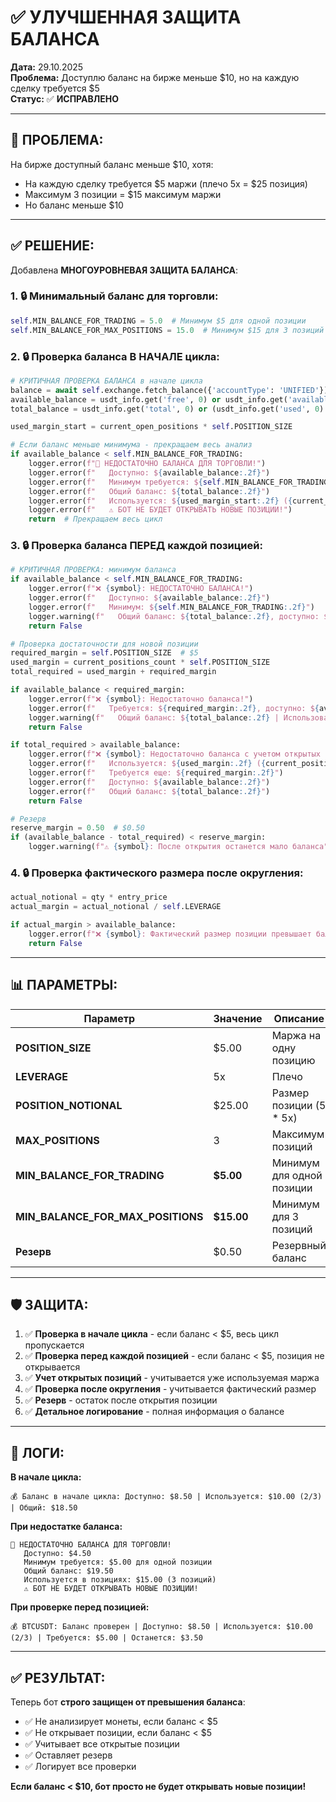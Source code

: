 # ✅ УЛУЧШЕННАЯ ЗАЩИТА БАЛАНСА

**Дата:** 29.10.2025  
**Проблема:** Доступлю баланс на бирже меньше $10, но на каждую сделку требуется $5  
**Статус:** ✅ **ИСПРАВЛЕНО**

---

## 🎯 **ПРОБЛЕМА:**

На бирже доступный баланс меньше $10, хотя:
- На каждую сделку требуется $5 маржи (плечо 5x = $25 позиция)
- Максимум 3 позиции = $15 максимум маржи
- Но баланс меньше $10

---

## ✅ **РЕШЕНИЕ:**

Добавлена **МНОГОУРОВНЕВАЯ ЗАЩИТА БАЛАНСА**:

### **1. 🔒 Минимальный баланс для торговли:**

```python
self.MIN_BALANCE_FOR_TRADING = 5.0  # Минимум $5 для одной позиции
self.MIN_BALANCE_FOR_MAX_POSITIONS = 15.0  # Минимум $15 для 3 позиций
```

### **2. 🔒 Проверка баланса В НАЧАЛЕ цикла:**

```python
# КРИТИЧНАЯ ПРОВЕРКА БАЛАНСА в начале цикла
balance = await self.exchange.fetch_balance({'accountType': 'UNIFIED'})
available_balance = usdt_info.get('free', 0) or usdt_info.get('available', 0)
total_balance = usdt_info.get('total', 0) or (usdt_info.get('used', 0) + available_balance)

used_margin_start = current_open_positions * self.POSITION_SIZE

# Если баланс меньше минимума - прекращаем весь анализ
if available_balance < self.MIN_BALANCE_FOR_TRADING:
    logger.error(f"🚫 НЕДОСТАТОЧНО БАЛАНСА ДЛЯ ТОРГОВЛИ!")
    logger.error(f"   Доступно: ${available_balance:.2f}")
    logger.error(f"   Минимум требуется: ${self.MIN_BALANCE_FOR_TRADING:.2f}")
    logger.error(f"   Общий баланс: ${total_balance:.2f}")
    logger.error(f"   Используется: ${used_margin_start:.2f} ({current_open_positions} позиций)")
    logger.error(f"   ⚠️ БОТ НЕ БУДЕТ ОТКРЫВАТЬ НОВЫЕ ПОЗИЦИИ!")
    return  # Прекращаем весь цикл
```

### **3. 🔒 Проверка баланса ПЕРЕД каждой позицией:**

```python
# КРИТИЧНАЯ ПРОВЕРКА: минимум баланса
if available_balance < self.MIN_BALANCE_FOR_TRADING:
    logger.error(f"❌ {symbol}: НЕДОСТАТОЧНО БАЛАНСА!")
    logger.error(f"   Доступно: ${available_balance:.2f}")
    logger.error(f"   Минимум: ${self.MIN_BALANCE_FOR_TRADING:.2f}")
    logger.warning(f"   Общий баланс: ${total_balance:.2f}, доступно: ${available_balance:.2f}")
    return False

# Проверка достаточности для новой позиции
required_margin = self.POSITION_SIZE  # $5
used_margin = current_positions_count * self.POSITION_SIZE
total_required = used_margin + required_margin

if available_balance < required_margin:
    logger.error(f"❌ {symbol}: Недостаточно баланса!")
    logger.error(f"   Требуется: ${required_margin:.2f}, доступно: ${available_balance:.2f}")
    logger.warning(f"   Общий баланс: ${total_balance:.2f} | Использовано: ${used_margin:.2f}")
    return False

if total_required > available_balance:
    logger.error(f"❌ {symbol}: Недостаточно баланса с учетом открытых позиций!")
    logger.error(f"   Используется: ${used_margin:.2f} ({current_positions_count}/{self.MAX_POSITIONS})")
    logger.error(f"   Требуется еще: ${required_margin:.2f}")
    logger.error(f"   Доступно: ${available_balance:.2f}")
    logger.error(f"   Общий баланс: ${total_balance:.2f}")
    return False

# Резерв
reserve_margin = 0.50  # $0.50
if (available_balance - total_required) < reserve_margin:
    logger.warning(f"⚠️ {symbol}: После открытия останется мало баланса")
```

### **4. 🔒 Проверка фактического размера после округления:**

```python
actual_notional = qty * entry_price
actual_margin = actual_notional / self.LEVERAGE

if actual_margin > available_balance:
    logger.error(f"❌ {symbol}: Фактический размер позиции превышает баланс")
    return False
```

---

## 📊 **ПАРАМЕТРЫ:**

| Параметр | Значение | Описание |
|----------|----------|----------|
| **POSITION_SIZE** | $5.00 | Маржа на одну позицию |
| **LEVERAGE** | 5x | Плечо |
| **POSITION_NOTIONAL** | $25.00 | Размер позиции (5 * 5x) |
| **MAX_POSITIONS** | 3 | Максимум позиций |
| **MIN_BALANCE_FOR_TRADING** | **$5.00** | Минимум для одной позиции |
| **MIN_BALANCE_FOR_MAX_POSITIONS** | **$15.00** | Минимум для 3 позиций |
| **Резерв** | $0.50 | Резервный баланс |

---

## 🛡️ **ЗАЩИТА:**

1. ✅ **Проверка в начале цикла** - если баланс < $5, весь цикл пропускается
2. ✅ **Проверка перед каждой позицией** - если баланс < $5, позиция не открывается
3. ✅ **Учет открытых позиций** - учитывается уже используемая маржа
4. ✅ **Проверка после округления** - учитывается фактический размер
5. ✅ **Резерв** - остаток после открытия позиции
6. ✅ **Детальное логирование** - полная информация о балансе

---

## 📝 **ЛОГИ:**

**В начале цикла:**
```
💰 Баланс в начале цикла: Доступно: $8.50 | Используется: $10.00 (2/3) | Общий: $18.50
```

**При недостатке баланса:**
```
🚫 НЕДОСТАТОЧНО БАЛАНСА ДЛЯ ТОРГОВЛИ!
   Доступно: $4.50
   Минимум требуется: $5.00 для одной позиции
   Общий баланс: $19.50
   Используется в позициях: $15.00 (3 позиций)
   ⚠️ БОТ НЕ БУДЕТ ОТКРЫВАТЬ НОВЫЕ ПОЗИЦИИ!
```

**При проверке перед позицией:**
```
💰 BTCUSDT: Баланс проверен | Доступно: $8.50 | Используется: $10.00 (2/3) | Требуется: $5.00 | Останется: $3.50
```

---

## ✅ **РЕЗУЛЬТАТ:**

Теперь бот **строго защищен от превышения баланса**:
- ✅ Не анализирует монеты, если баланс < $5
- ✅ Не открывает позиции, если баланс < $5
- ✅ Учитывает все открытые позиции
- ✅ Оставляет резерв
- ✅ Логирует все проверки

**Если баланс < $10, бот просто не будет открывать новые позиции!**





